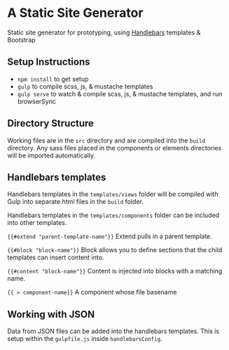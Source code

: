 # A Static Site Generator
Static site generator for prototyping, using [Handlebars](http://handlebarsjs.com/) templates & Bootstrap

## Setup Instructions

* `npm install` to get setup
* `gulp` to compile scss, js, & mustache templates
* `gulp serve` to watch & compile scss, js, & mustache templates, and run browserSync

## Directory Structure

Working files are in the `src` directory and are compiled into the `build` directory.
Any sass files placed in the components or elements directories will be imported automatically.

## Handlebars templates

Handlebars templates in the `templates/views` folder will be compiled with Gulp into separate html files in the `build` folder.

Handlebars templates in the `templates/components` folder can be included into other templates.

`{{#extend "parent-template-name"}}`
Extend pulls in a parent template.

`{{#block "block-name"}}`
Block allows you to define sections that the child templates can insert content into.

`{{#content "block-name"}}`
Content is injected into blocks with a matching name.

`{{ > component-name}}`
A component whose file basename

## Working with JSON

Data from JSON files can be added into the handlebars templates. This is setup within the `gulpfile.js` inside `handlebarsConfig`.
